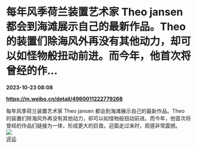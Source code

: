 # 每年风季荷兰装置艺术家 Theo jansen 都会到海滩展示自己的最新作品。Theo 的装置们除海风外再没有其他动力，却可以如怪物般扭动前进。而今年，他首次将曾经的作...

**2023-10-23 08:08**

**https://m.weibo.cn/detail/4960011222779268**

每年风季荷兰装置艺术家 Theo jansen 都会到海滩展示自己的最新作品。Theo 的装置们除海风外再没有其他动力，却可以如怪物般扭动前进。而今年，他首次将曾经的作品们链接为一体，形成更大的巨兽。迎面走过来时，观感非常震撼。  
![](https://img3.chouti.com/CHOUTI_231023_8267EA0CA879414A830B5592FB230578.jpg)  
[评论](https://m.chouti.com/link/40377274)